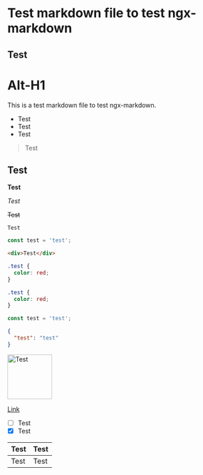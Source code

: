 # Test markdown file to test ngx-markdown

## Test

# Alt-H1

This is a test markdown file to test ngx-markdown.

- Test
- Test
- Test

> Test

## Test

**Test**

_Test_

~~Test~~

`Test`

```typescript
const test = 'test';
```

```html
<div>Test</div>
```

```css
.test {
  color: red;
}
```

```scss
.test {
  color: red;
}
```

```js
const test = 'test';
```

```json
{
  "test": "test"
}
```

<img src="https://avatars.githubusercontent.com/u/21263805?s=200&v=4" alt="Test" width="100" height="100" />

[Link](https://google.com)

- [ ] Test
- [x] Test

| Test | Test |
| ---- | ---- |
| Test | Test |

